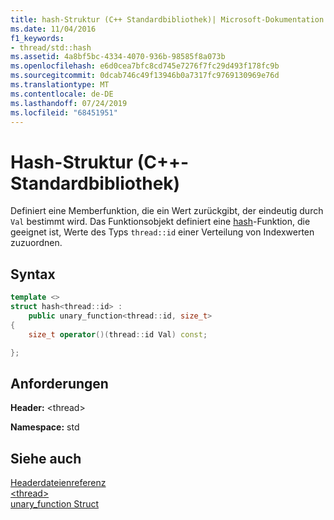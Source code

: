 ```yaml
---
title: hash-Struktur (C++ Standardbibliothek)| Microsoft-Dokumentation
ms.date: 11/04/2016
f1_keywords:
- thread/std::hash
ms.assetid: 4a8bf5bc-4334-4070-936b-98585f8a073b
ms.openlocfilehash: e6d0cea7bfc8cd745e7276f7fc29d493f178fc9b
ms.sourcegitcommit: 0dcab746c49f13946b0a7317fc9769130969e76d
ms.translationtype: MT
ms.contentlocale: de-DE
ms.lasthandoff: 07/24/2019
ms.locfileid: "68451951"
---
```

# <a name="hash-structure-c-standard-library"></a>Hash-Struktur (C++-Standardbibliothek)

Definiert eine Memberfunktion, die ein Wert zurückgibt, der eindeutig durch `Val` bestimmt wird. Das Funktionsobjekt definiert eine [hash](../standard-library/hash-class.md)-Funktion, die geeignet ist, Werte des Typs `thread::id` einer Verteilung von Indexwerten zuzuordnen.

## <a name="syntax"></a>Syntax

```cpp
template <>
struct hash<thread::id> :
    public unary_function<thread::id, size_t>
{
    size_t operator()(thread::id Val) const;

};
```

## <a name="requirements"></a>Anforderungen

**Header:** \<thread>

**Namespace:** std

## <a name="see-also"></a>Siehe auch

[Headerdateienreferenz](../standard-library/cpp-standard-library-header-files.md)\
[\<thread>](../standard-library/thread.md)\
[unary_function Struct](../standard-library/unary-function-struct.md)
